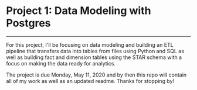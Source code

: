 # Project 1: Data Modeling with Postgres

----
For this project, I'll be focusing on data modeling and building an ETL pipeline that transfers data into tables from files using Python and SQL as well as building fact and dimension tables using the STAR schema with a focus on making the data ready for analytics.

The project is due Monday, May 11, 2020 and by then this repo will contain all of my work as well as an updated readme. Thanks for stopping by!